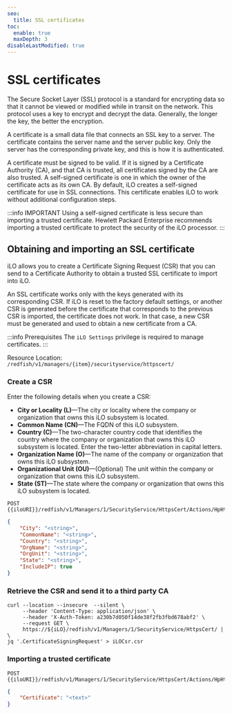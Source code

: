 ```yaml
---
seo:
  title: SSL certificates
toc:
  enable: true
  maxDepth: 3
disableLastModified: true
---
```


# SSL certificates

The Secure Socket Layer (SSL) protocol is a standard for encrypting data so that it cannot be viewed or modified while in transit on
the network. This protocol uses a key to encrypt and decrypt the data. Generally, the longer the key, the
better the encryption.

A certificate is a small data file that connects an SSL key to a server. The certificate contains the server
name and the server public key. Only the server has the corresponding private key, and this is how it is
authenticated.

A certificate must be signed to be valid. If it is signed by a Certificate Authority (CA), and that CA is
trusted, all certificates signed by the CA are also trusted. A self-signed certificate is one in which the
owner of the certificate acts as its own CA.
By default, iLO creates a self-signed certificate for use in SSL connections. This certificate enables iLO to
work without additional configuration steps.

:::info IMPORTANT
Using a self-signed certificate is less secure than importing a trusted certificate. Hewlett Packard
Enterprise recommends importing a trusted certificate to protect the security of the iLO processor.
:::

## Obtaining and importing an SSL certificate

iLO allows you to create a Certificate Signing Request (CSR) that you can send to a Certificate Authority to
obtain a trusted SSL certificate to import into iLO.

An SSL certificate works only with the keys generated with its corresponding CSR. If iLO is reset to the
factory default settings, or another CSR is generated before the certificate that corresponds to the
previous CSR is imported, the certificate does not work. In that case, a new CSR must be generated and
used to obtain a new certificate from a CA.

:::info Prerequisites
The `iLO Settings` privilege is required to manage certificates.
:::

Resource Location: `/redfish/v1/managers/{item}/securityservice/httpscert/`

### Create a CSR

Enter the following details when you create a CSR:

* **City or Locality (L)**—The city or locality where the company or organization that owns this iLO subsystem is located.
* **Common Name (CN)**—The FQDN of this iLO subsystem.
* **Country (C)**—The two-character country code that identifies the country where the company or
organization that owns this iLO subsystem is located. Enter the two-letter abbreviation in capital
letters.
* **Organization Name (O)**—The name of the company or organization that owns this iLO subsystem.
* **Organizational Unit (OU)**—(Optional) The unit within the company or organization that owns this iLO
subsystem.
* **State (ST)**—The state where the company or organization that owns this iLO subsystem is located.

```text POST action
POST {{iloURI}}/redfish/v1/Managers/1/SecurityService/HttpsCert/Actions/HpHttpsCert.GenerateCSR
```

```json Body
{
    "City": "<string>", 
    "CommonName": "<string>", 
    "Country": "<string>", 
    "OrgName": "<string>", 
    "OrgUnit": "<string>", 
    "State": "<string>", 
    "IncludeIP": true
}
```

### Retrieve the CSR and send it to a third party CA

```shell cURL
curl --location --insecure  --silent \
     --header 'Content-Type: application/json' \
     --header 'X-Auth-Token: a230b7d050f14de38f2fb3fbd678abf2' \
     --request GET \
     https://${iLO}/redfish/v1/Managers/1/SecurityService/HttpsCert/ | \
jq '.CertificateSigningRequest' > iLOCsr.csr
```

### Importing a trusted certificate

```text POST action
POST {{iloURI}}/redfish/v1/Managers/1/SecurityService/HttpsCert/Actions/HpHttpsCert.ImportCertificate
```

```json Body
{
    "Certificate": "<text>"
}
```
